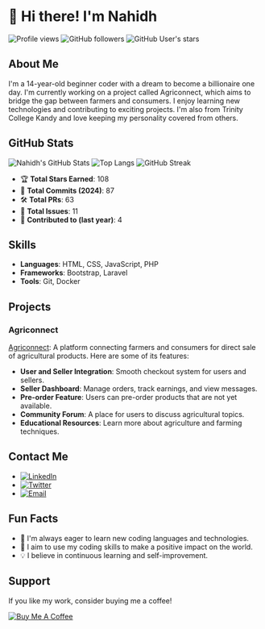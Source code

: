 # 👋 Hi there! I'm Nahidh

![Profile views](https://gpvc.arturio.dev/Nahidh96) ![GitHub followers](https://img.shields.io/github/followers/Nahidh96?label=Follow&style=social) ![GitHub User's stars](https://img.shields.io/github/stars/Nahidh96?affiliations=OWNER%2CCOLLABORATOR%2CORGANIZATION_MEMBER&style=social)

## About Me
I'm a 14-year-old beginner coder with a dream to become a billionaire one day. I'm currently working on a project called Agriconnect, which aims to bridge the gap between farmers and consumers. I enjoy learning new technologies and contributing to exciting projects. I'm also from Trinity College Kandy and love keeping my personality covered from others.

## GitHub Stats

![Nahidh's GitHub Stats](https://github-readme-stats.vercel.app/api?username=Nahidh96&show_icons=true&theme=dark&count_private=true&hide=contribs,prs)
![Top Langs](https://github-readme-stats.vercel.app/api/top-langs/?username=Nahidh96&layout=compact&theme=dark&count_private=true)
![GitHub Streak](https://github-readme-streak-stats.herokuapp.com/?user=Nahidh96&theme=dark)

- 🏆 **Total Stars Earned**: 108
- 🚀 **Total Commits (2024)**: 87
- 🛠️ **Total PRs**: 63
- 📝 **Total Issues**: 11
- 📅 **Contributed to (last year)**: 4

## Skills
- **Languages**: HTML, CSS, JavaScript, PHP
- **Frameworks**: Bootstrap, Laravel
- **Tools**: Git, Docker

## Projects
### Agriconnect
[Agriconnect](https://github.com/Nahidh96/agriconnect): A platform connecting farmers and consumers for direct sale of agricultural products. Here are some of its features:
- **User and Seller Integration**: Smooth checkout system for users and sellers.
- **Seller Dashboard**: Manage orders, track earnings, and view messages.
- **Pre-order Feature**: Users can pre-order products that are not yet available.
- **Community Forum**: A place for users to discuss agricultural topics.
- **Educational Resources**: Learn more about agriculture and farming techniques.

## Contact Me
- [![LinkedIn](https://img.shields.io/badge/LinkedIn-Connect-blue)](https://www.linkedin.com/in/your-linkedin/)
- [![Twitter](https://img.shields.io/twitter/follow/your-twitter?style=social)](https://twitter.com/your-twitter)
- [![Email](https://img.shields.io/badge/Email-Contact-informational)](mailto:your-email@example.com)

## Fun Facts
- 🌱 I'm always eager to learn new coding languages and technologies.
- 🚀 I aim to use my coding skills to make a positive impact on the world.
- 💡 I believe in continuous learning and self-improvement.

## Support
If you like my work, consider buying me a coffee!

[![Buy Me A Coffee](https://img.shields.io/badge/Buy%20Me%20A%20Coffee-Support-yellow)](https://www.buymeacoffee.com/your-profile)
